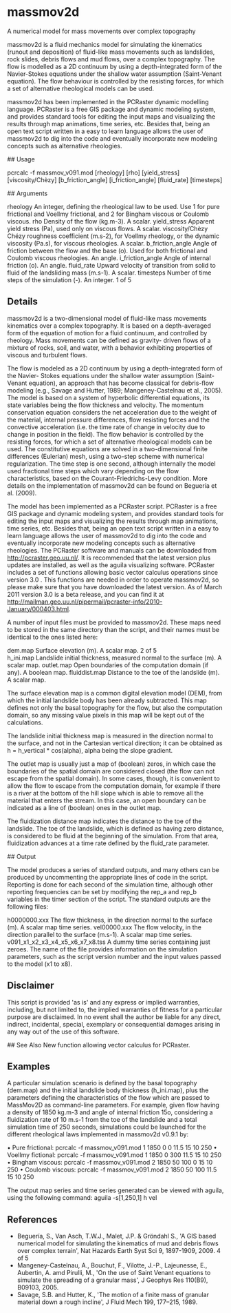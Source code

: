 # massmov2d
A numerical model for mass movements over complex topography

massmov2d is a fluid mechanics model for simulating the kinematics (runout and deposition) of fluid-like mass movements such as landslides, rock slides, debris flows and mud flows, over a complex topography. The flow is modelled as a 2D continuum by using a depth-integrated form of the Navier-Stokes equations under the shallow water assumption (Saint-Venant equation). The flow behaviour is controlled by the resisting forces, for which a set of alternative rheological models can be used.

massmov2d has been implemented in the PCRaster dynamic modelling language. PCRaster is a free GIS package and dynamic modeling system, and provides standard tools for editing the input maps and visualizing the results through map animations, time series, etc. Besides that, being an open text script written in a easy to learn language allows the user of massmov2d to dig into the code and eventually incorporate new modeling concepts such as alternative rheologies.

## Usage

pcrcalc -f massmov_v091.mod [rheology] [rho] [yield_stress] [viscosity/Chèzy] [b_friction_angle]  [i_friction_angle] [fluid_rate]
[timesteps]

## Arguments

rheology An integer, defining the rheological law to be used. Use 1 for pure frictional and Voellmy frictional, and 2 for Bingham viscous or Coulomb viscous.
rho Density of the flow (kg.m-3). A scalar.
yield_stress Apparent yield stress (Pa), used only on viscous flows. A scalar.
viscosity/Chèzy Chézy roughness coefficient (m.s-2), for Voellmy rheology, or the dynamic viscosity (Pa.s), for viscous rheologies. A scalar.
b_friction_angle Angle of friction between the flow and the base (o). Used for both frictional and Coulomb viscous rheologies. An angle.
i_friction_angle Angle of internal friction (o). An angle.
fluid_rate Upward velocity of transition from solid to fluid of the landsliding mass (m.s-1). A scalar.
timesteps Number of time steps of the simulation (-). An integer. 1 of 5

## Details

massmov2d is a two-dimensional model of fluid-like mass movements kinematics over a complex topography. It is based on a depth-averaged form of the equation of motion for a fluid continuum, and controlled by rheology. Mass movements can be defined as gravity- driven flows of a mixture of rocks, soil, and water, with a behavior exhibiting properties of viscous and turbulent flows.

The flow is modeled as a 2D continuum by using a depth-integrated form of the Navier- Stokes equations under the shallow water assumption (Saint-Venant equation), an approach that has become classical for debris-flow modeling (e.g., Savage and Hutter, 1989; Mangeney-Castelnau et al., 2005). The model is based on a system of hyperbolic differential equations, its state variables being the flow thickness and velocity. The momentum conservation equation considers the net acceleration due to the weight of the material, internal pressure differences, flow resisting forces and the convective acceleration (i.e. the time rate of change in velocity due to change in position in the field). The flow behavior is controlled by the resisting forces, for which a set of alternative rheological models can be used. The constitutive equations are solved in a two-dimensional finite differences (Eulerian) mesh, using a two-step scheme with numerical regularization. The time step is one second, although internally the model used fractional time steps which vary depending on the flow characteristics, based on the Courant-Friedrichs-Levy condition. More details on the implementation of massmov2d can be found on Beguería et al. (2009).

The model has been implemented as a PCRaster script. PCRaster is a free GIS package and dynamic modeling system, and provides standard tools for editing the input maps and visualizing the results through map animations, time series, etc. Besides that, being an open text script written in a easy to learn language allows the user of massmov2d to dig into the code and eventually incorporate new modeling concepts such as alternative rheologies. The PCRaster software and manuals can be downloaded from http://pcraster.geo.uu.nl/. It is recommended that the latest version plus updates are installed, as well as the aguila visualizing software. PCRaster includes a set of functions allowing basic vector calculus operations since version 3.0 . This functions are needed in order to operate massmov2d, so please make sure that you have downloaded the latest version. As of March 2011 version 3.0 is a beta release, and you can find it at http://mailman.geo.uu.nl/pipermail/pcraster-info/2010-January/000403.html.

A number of input files must be provided to massmov2d. These maps need to be stored in the same directory than the script, and their names must be identical to the ones listed here:

dem.map Surface elevation (m). A scalar map. 2 of 5  
h_ini.map Landslide initial thickness, measured normal to the surface (m). A scalar map.
outlet.map Open boundaries of the computation domain (if any). A boolean map.
fluiddist.map Distance to the toe of the landslide (m). A scalar map.

The surface elevation map is a common digital elevation model (DEM), from which the initial landslide body has been already subtracted. This map defines not only the basal topography for the flow, but also the computation domain, so any missing value pixels in this map will be kept out of the calculations.

The landslide initial thickness map is measured in the direction normal to the surface, and not in the Cartesian vertical direction; it can be obtained as h = h_vertical * cos(alpha), alpha being the slope gradient.

The outlet map is usually just a map of (boolean) zeros, in which case the boundaries of the spatial domain are considered closed (the flow can not escape from the spatial domain). In some cases, though, it is convenient to allow the flow to escape from the computation domain, for example if there is a river at the bottom of the hill slope which is able to remove all the material that enters the stream. In this case, an open boundary can be indicated as a line of (boolean) ones in the outlet map.

The fluidization distance map indicates the distance to the toe of the landslide. The toe of the landslide, which is defined as having zero distance, is considered to be fluid at the beginning of the simulation. From that area, fluidization advances at a time rate defined by the fluid_rate parameter.

## Output

The model produces a series of standard outputs, and many others can be produced by uncommenting the appropriate lines of code in the script. Reporting is done for each second of the simulation time, although other reporting frequencies can be set by modifying the rep_a and rep_b variables in the timer section of the script. The standard outputs are the following files:

h0000000.xxx The flow thickness, in the direction normal to the surface (m). A scalar map time series.
vel00000.xxx The flow velocity, in the direction parallel to the surface (m.s-1). A scalar map time series.
v091_x1_x2_x3_x4_x5_x6_x7_x8.tss
A dummy time series containing just zeroes. The name of the file provides information on the simulation parameters, such as the script version number and the input values passed to the model (x1 to x8).

## Disclaimer

This script is provided 'as is' and any express or implied warranties, including, but not limited to, the implied warranties of fitness for a particular purpose are disclaimed. In no event shall the author be liable for any direct, indirect, incidental, special, exemplary or consequential damages arising in any way out of the use of this software.

## See Also
New function allowing vector calculus for PCRaster.

## Examples

A particular simulation scenario is defined by the basal topography (dem.map) and the initial landslide body thickness (h_ini.map), plus the parameters defining the characteristics of the flow which are passed to MassMov2D as command-line parameters. For example, given flow having a density of 1850 kg.m-3 and angle of internal friction 15o, considering a fluidization rate of 10 m.s-1 from the toe of the landslide and a total simulation time of 250 seconds, simulations could be launched for the different rheological laws implemented in massmov2d v0.9.1 by:

• Pure frictional: pcrcalc -f massmov_v091.mod 1 1850 0 0 11.5 15 10 250
• Voellmy fictional: pcrcalc -f massmov_v091.mod 1 1850 0 300 11.5 15 10
250
• Bingham viscous: pcrcalc -f massmov_v091.mod 2 1850 50 100 0 15 10 250
• Coulomb viscous: pcrcalc -f massmov_v091.mod 2 1850 50 100 11.5 15 10 250

The output map series and time series generated can be viewed with aguila, using the following command:
aguila -s[1,250,1] h vel

## References

* Beguería, S., Van Asch, T.W.J., Malet, J.P. & Gröndahl S., 'A GIS based numerical model for simulating the kinematics of mud and debris flows over complex terrain', Nat Hazards Earth Syst Sci 9, 1897-1909, 2009.
4 of 5
* Mangeney-Castelnau, A., Bouchut, F., Vilotte, J.-P., Lajeunesse, E., Aubertin, A. amd Pirulli, M., 'On the use of Saint Venant equations to simulate the spreading of a granular mass', J Geophys Res 110(B9), B09103, 2005.
* Savage, S.B. and Hutter, K., 'The motion of a finite mass of granular material down a rough incline', J Fluid Mech 199, 177–215, 1989.
